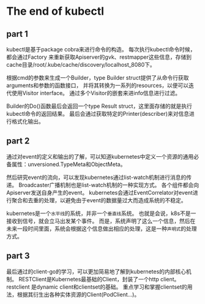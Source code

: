 # The end of kubectl

## part 1
kubectl是基于package cobra来进行命令的构造。
每次执行kubectl命令时候，都会通过Factory 来重新获取Apiserver的gvk、restmapper这些信息，存储到cache目录/root/.kube/cache/discovery/localhost_8080下。

根据cmd的参数来生成一个Builder，type Builder struct提供了从命令行获取arguments和参数的函数接口，
并将其转换为一系列的resources，以便可以迭代使用Visitor interface。
通过多个Visitor的嵌套来进info信息进行过滤。

Builder的Do()函数最后会返回一个type Result struct，这里面存储的就是执行kubectl命令的返回结果。
最后会通过获取特定的Printer(describer)来对信息进行格式化输出。

## part 2
通过对event的定义和输出的了解，可以知道kubernetes中定义一个资源的通用必备属性：unversioned.TypeMeta和ObjectMeta。

然后研究event的流向，可以发现kubernetes通过list-watch机制进行消息的传递。
Broadcaster广播机制也是list-watch机制的一种实现方式。
各个组件都会向Apiserver发送自身产生的event。
kubernetes会通过EventCorrelator对event进行聚合和去重的处理，以避免由于event的数据量过大而造成系统的不稳定。

kubernetes是一个`水平线`的系统，并非一个`垂直线`系统。
也就是会说，k8s不是一接收到信号，就会立马出发某个事件。
而是，系统声明了这么一个信息，然后在未来一段时间里面，系统会根据这个信息做出相应的处理，这是一种`声明式`的处理方式。

## part 3
最后通过的client-go的学习，可以更加简易地了解到kubernetes的内部核心机制。
RESTClient是Kubernetes最基础的Client，封装了一个http client。 restclient 是dynamic client和clientset的基础。
重点学习和掌握clientset的用法，根据其衍生出各种实体资源的Client(PodClient...)。

